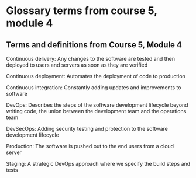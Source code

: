 # Glossary terms from course 5, module 4

## Terms and definitions from Course 5, Module 4

Continuous delivery: Any changes to the software are tested and then deployed to users and servers as soon as they are verified

Continuous deployment: Automates the deployment of code to production

Continuous integration: Constantly adding updates and improvements to software

DevOps: Describes the steps of the software development lifecycle beyond writing code, the union between the development team and the operations team

DevSecOps: Adding security testing and protection to the software development lifecycle

Production: The software is pushed out to the end users from a cloud server

Staging: A strategic DevOps approach where we specify the build steps and tests
